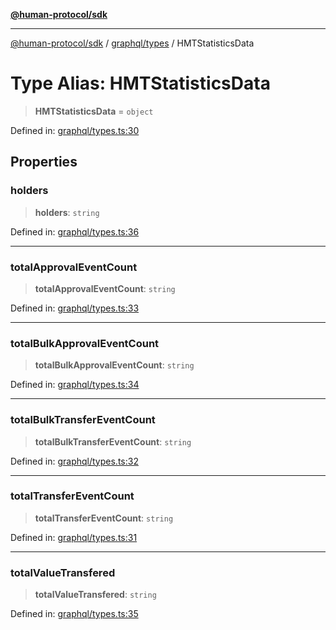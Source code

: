 [**@human-protocol/sdk**](../../../README.md)

***

[@human-protocol/sdk](../../../modules.md) / [graphql/types](../README.md) / HMTStatisticsData

# Type Alias: HMTStatisticsData

> **HMTStatisticsData** = `object`

Defined in: [graphql/types.ts:30](https://github.com/humanprotocol/human-protocol/blob/111a3dfb8ed775487998fa7cc407fdc884e7a927/packages/sdk/typescript/human-protocol-sdk/src/graphql/types.ts#L30)

## Properties

### holders

> **holders**: `string`

Defined in: [graphql/types.ts:36](https://github.com/humanprotocol/human-protocol/blob/111a3dfb8ed775487998fa7cc407fdc884e7a927/packages/sdk/typescript/human-protocol-sdk/src/graphql/types.ts#L36)

***

### totalApprovalEventCount

> **totalApprovalEventCount**: `string`

Defined in: [graphql/types.ts:33](https://github.com/humanprotocol/human-protocol/blob/111a3dfb8ed775487998fa7cc407fdc884e7a927/packages/sdk/typescript/human-protocol-sdk/src/graphql/types.ts#L33)

***

### totalBulkApprovalEventCount

> **totalBulkApprovalEventCount**: `string`

Defined in: [graphql/types.ts:34](https://github.com/humanprotocol/human-protocol/blob/111a3dfb8ed775487998fa7cc407fdc884e7a927/packages/sdk/typescript/human-protocol-sdk/src/graphql/types.ts#L34)

***

### totalBulkTransferEventCount

> **totalBulkTransferEventCount**: `string`

Defined in: [graphql/types.ts:32](https://github.com/humanprotocol/human-protocol/blob/111a3dfb8ed775487998fa7cc407fdc884e7a927/packages/sdk/typescript/human-protocol-sdk/src/graphql/types.ts#L32)

***

### totalTransferEventCount

> **totalTransferEventCount**: `string`

Defined in: [graphql/types.ts:31](https://github.com/humanprotocol/human-protocol/blob/111a3dfb8ed775487998fa7cc407fdc884e7a927/packages/sdk/typescript/human-protocol-sdk/src/graphql/types.ts#L31)

***

### totalValueTransfered

> **totalValueTransfered**: `string`

Defined in: [graphql/types.ts:35](https://github.com/humanprotocol/human-protocol/blob/111a3dfb8ed775487998fa7cc407fdc884e7a927/packages/sdk/typescript/human-protocol-sdk/src/graphql/types.ts#L35)
